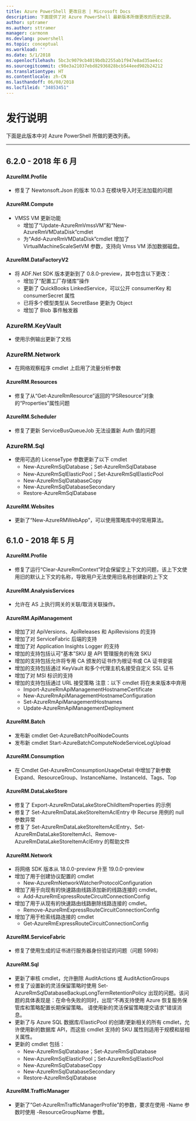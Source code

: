 ```yaml
---
title: Azure PowerShell 更改日志 | Microsoft Docs
description: 下面提供了对 Azure PowerShell 最新版本所做更改的历史记录。
author: sptramer
ms.author: sttramer
manager: carmonm
ms.devlang: powershell
ms.topic: conceptual
ms.workload: ''
ms.date: 5/1/2018
ms.openlocfilehash: 5bc3c9079cb4019bdb2255ab1f947e8ad35ae4cc
ms.sourcegitcommit: c98e3a21037ebd82936828bcb544eed902b24212
ms.translationtype: HT
ms.contentlocale: zh-CN
ms.lasthandoff: 06/08/2018
ms.locfileid: "34853451"
---
```

# <a name="release-notes"></a>发行说明

下面是此版本中对 Azure PowerShell 所做的更改列表。

---
## <a name="620---june-2018"></a>6.2.0 - 2018 年 6 月
#### <a name="azurermprofile"></a>AzureRM.Profile
* 修复了 Newtonsoft.Json 的版本 10.0.3 在模块导入时无法加载的问题

#### <a name="azurermcompute"></a>AzureRM.Compute
* VMSS VM 更新功能
    - 增加了“Update-AzureRmVmssVM”和“New-AzureRmVMDataDisk”cmdlet
    - 为“Add-AzureRmVMDataDisk”cmdlet 增加了 VirtualMachineScaleSetVM 参数，支持向 Vmss VM 添加数据磁盘。

#### <a name="azurermdatafactoryv2"></a>AzureRM.DataFactoryV2
* 将 ADF.Net SDK 版本更新到了 0.8.0-preview，其中包含以下更改：
    - 增加了“配置工厂存储库”操作
    - 更新了 QuickBooks LinkedService，可以公开 consumerKey 和 consumerSecret 属性
    - 已将多个模型类型从 SecretBase 更新为 Object
    - 增加了 Blob 事件触发器

### <a name="azurermkeyvault"></a>AzureRM.KeyVault
* 使用示例输出更新了文档

### <a name="azurermnetwork"></a>AzureRM.Network
* 在网络观察程序 cmdlet 上启用了流量分析参数

#### <a name="azurermresources"></a>AzureRM.Resources
* 修复了从“Get-AzureRmResource”返回的“PSResource”对象的“Properties”属性问题

#### <a name="azurermscheduler"></a>AzureRM.Scheduler
* 修复了更新 ServiceBusQueueJob 无法设置新 Auth 值的问题

### <a name="azurermsql"></a>AzureRM.Sql
* 使用可选的 LicenseType 参数更新了以下 cmdlet
    - New-AzureRmSqlDatabase；Set-AzureRmSqlDatabase
    - New-AzureRmSqlElasticPool；Set-AzureRmSqlElasticPool
    - New-AzureRmSqlDatabaseCopy
    - New-AzureRmSqlDatabaseSecondary
    - Restore-AzureRmSqlDatabase

#### <a name="azurermwebsites"></a>AzureRM.Websites
* 更新了“New-AzureRMWebApp”，可以使用策略库中的常用算法。

## <a name="610---may-2018"></a>6.1.0 - 2018 年 5 月
#### <a name="azurermprofile"></a>AzureRM.Profile
* 修复了运行“Clear-AzureRmContext”时会保留空上下文的问题，该上下文使用旧的默认上下文的名称，导致用户无法使用旧名称创建新的上下文

#### <a name="azurermanalysisservices"></a>AzureRM.AnalysisServices
* 允许在 AS 上执行网关的关联/取消关联操作。

#### <a name="azurermapimanagement"></a>AzureRM.ApiManagement
* 增加了对 ApiVersions、ApiReleases 和 ApiRevisions 的支持
* 增加了对 ServiceFabric 后端的支持
* 增加了对 Application Insights Logger 的支持
* 增加的支持包括认可“基本”SKU 是 API 管理服务的有效 SKU
* 增加的支持包括允许将专用 CA 颁发的证书作为根证书或 CA 证书安装
* 增加的支持包括通过 KeyVault 和多个代理主机名接受自定义 SSL 证书
* 增加了对 MSI 标识的支持
* 增加的支持包括通过 URL 接受策略 注意：以下 cmdlet 将在未来版本中弃用
   - Import-AzureRmApiManagementHostnameCertificate
   - New-AzureRmApiManagementHostnameConfiguration
   - Set-AzureRmApiManagementHostnames
   - Update-AzureRmApiManagementDeployment

#### <a name="azurermbatch"></a>AzureRM.Batch
* 发布新 cmdlet Get-AzureBatchPoolNodeCounts
* 发布新 cmdlet Start-AzureBatchComputeNodeServiceLogUpload

#### <a name="azurermconsumption"></a>AzureRM.Consumption
* 在 Cmdlet Get-AzureRmConsumptionUsageDetail 中增加了新参数 Expand、ResourceGroup、InstanceName、InstanceId、Tags、Top

#### <a name="azurermdatalakestore"></a>AzureRM.DataLakeStore
* 修复了 Export-AzureRmDataLakeStoreChildItemProperties 的示例
* 修复了 Set-AzureRmDataLakeStoreItemAclEntry 中 Recurse 用例的 null 参数异常 
* 修复了 Set-AzureRmDataLakeStoreItemAclEntry、Set-AzureRmDataLakeStoreItemAcl、Remove-AzureRmDataLakeStoreItemAclEntry 的帮助文件 

#### <a name="azurermnetwork"></a>AzureRM.Network
* 将网络 SDK 版本从 18.0.0-preview 升至 19.0.0-preview
* 增加了用于创建协议配置的 cmdlet
    - New-AzureRmNetworkWatcherProtocolConfiguration
* 增加了用于向现有的快速路由线路添加新的线路连接的 cmdlet。
    - Add-AzureRmExpressRouteCircuitConnectionConfig
* 增加了用于从现有的快速路由线路删除线路连接的 cmdlet。
    - Remove-AzureRmExpressRouteCircuitConnectionConfig
* 增加了用于检索线路连接的 cmdlet
    - Get-AzureRmExpressRouteCircuitConnectionConfig

#### <a name="azurermservicefabric"></a>AzureRM.ServiceFabric
* 修复了使用生成的证书进行服务器身份验证的问题（问题 5998）

#### <a name="azurermsql"></a>AzureRM.Sql
* 更新了审核 cmdlet，允许删除 AuditActions 或 AuditActionGroups
* 修复了设置新的灵活保留策略时使用 Set-AzureRmSqlDatabaseBackupLongTermRetentionPolicy 出现的问题。该问题的具体表现是：在命令失败的同时，出现“不再支持使用 Azure 恢复服务保管库和策略配置长期保留策略。 请使用新的灵活保留策略提交请求”错误消息。
* 更新了与 Azure SQL 数据库/ElasticPool 的创建/更新相关的所有 cmdlet，允许使用新的数据库 API，而这些 cmdlet 支持的 SKU 属性则适用于规模和层相关属性。
* 更新的 cmdlet 包括： 
    - New-AzureRmSqlDatabase；Set-AzureRmSqlDatabase
    - New-AzureRmSqlElasticPool；Set-AzureRmSqlElasticPool
    - New-AzureRmSqlDatabaseCopy
    - New-AzureRmSqlDatabaseSecondary
    - Restore-AzureRmSqlDatabase

#### <a name="azurermtrafficmanager"></a>AzureRM.TrafficManager
* 更新了“Get-AzureRmTrafficManagerProfile”的参数，要求在使用 -Name 参数时使用 -ResourceGroupName 参数。